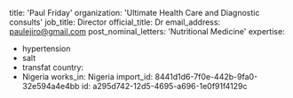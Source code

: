 title: 'Paul Friday'
organization: 'Ultimate Health Care and Diagnostic consults'
job_title: Director
official_title: Dr
email_address: paulejiro@gmail.com
post_nominal_letters: 'Nutritional Medicine'
expertise:
  - hypertension
  - salt
  - transfat
country:
  - Nigeria
works_in: Nigeria
import_id: 8441d1d6-7f0e-442b-9fa0-32e594a4e4bb
id: a295d742-12d5-4695-a696-1e0f91f4129c
